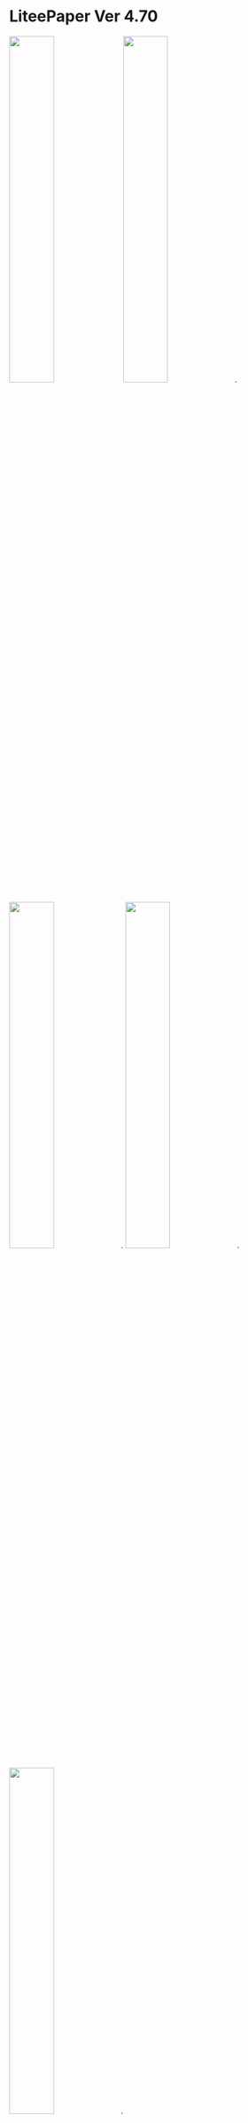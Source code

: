 # LiteePaper Ver 4.70

<img src="https://image.winudf.com/v2/image1/c3VicmF0LnRlY2huaWNhbC5saXRlZXBhcGVyX2ljb25fMTU0MzgxNDAzNF8wNjM/icon.png?w=170&fakeurl=1" width="40%">
<img src="https://image.winudf.com/v2/image1/c3VicmF0LnRlY2huaWNhbC5saXRlZXBhcGVyX3NjcmVlbl8wXzE1NDM4MTQwMzRfMDEx/screen-0.jpg?h=355&fakeurl=1&type=.jpg" width="40%">.
<img src="https://image.winudf.com/v2/image1/c3VicmF0LnRlY2huaWNhbC5saXRlZXBhcGVyX3NjcmVlbl8xXzE1NDM4MTQwMzVfMDIz/screen-1.jpg?h=355&fakeurl=1&type=.jpg" width="40%">.
<img src="https://image.winudf.com/v2/image1/c3VicmF0LnRlY2huaWNhbC5saXRlZXBhcGVyX3NjcmVlbl80XzE1NDM4MTQwMzlfMDQ5/screen-4.jpg?h=355&fakeurl=1&type=.jpg" width="40%">.
<img src="https://image.winudf.com/v2/image1/c3VicmF0LnRlY2huaWNhbC5saXRlZXBhcGVyX3NjcmVlbl83XzE1NDM4MTQwNDFfMDY2/screen-7.jpg?h=355&fakeurl=1&type=.jpg" width="40%">.

<h1><a href="https://apkpure.com/all-epaper-newspaper/subrat.technical.liteepaper">Download APK</a></h1>
